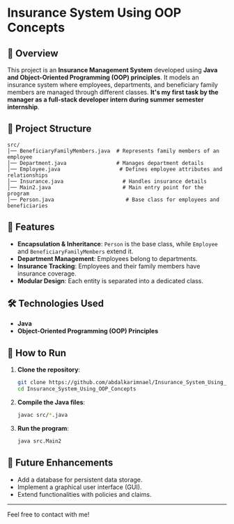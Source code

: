 # Insurance System Using OOP Concepts

## 📌 Overview
This project is an **Insurance Management System** developed using **Java and Object-Oriented Programming (OOP) principles**. It models an insurance system where employees, departments, and beneficiary family members are managed through different classes. **It's my first task by the manager as a full-stack developer intern during summer semester internship**. 

## 📁 Project Structure
```plaintext
src/
│── BeneficiaryFamilyMembers.java  # Represents family members of an employee
│── Department.java                # Manages department details
│── Employee.java                   # Defines employee attributes and relationships
│── Insurance.java                   # Handles insurance details
│── Main2.java                       # Main entry point for the program
│── Person.java                       # Base class for employees and beneficiaries
```

## 🎯 Features
- **Encapsulation & Inheritance**: `Person` is the base class, while `Employee` and `BeneficiaryFamilyMembers` extend it.
- **Department Management**: Employees belong to departments.
- **Insurance Tracking**: Employees and their family members have insurance coverage.
- **Modular Design**: Each entity is separated into a dedicated class.

## 🛠️ Technologies Used
- **Java**
- **Object-Oriented Programming (OOP) Principles**

## 🚀 How to Run
1. **Clone the repository**:
   ```sh
   git clone https://github.com/abdalkarimnael/Insurance_System_Using_OOP_Concepts.git
   cd Insurance_System_Using_OOP_Concepts
   ```
2. **Compile the Java files**:
   ```sh
   javac src/*.java
   ```
3. **Run the program**:
   ```sh
   java src.Main2
   ```

## 📌 Future Enhancements
- Add a database for persistent data storage.
- Implement a graphical user interface (GUI).
- Extend functionalities with policies and claims.

---

Feel free to contact with me!
